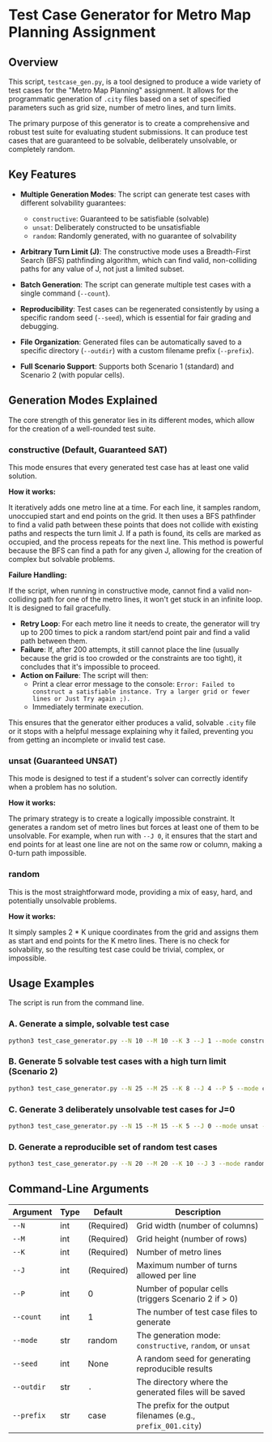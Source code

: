 # Test Case Generator for Metro Map Planning Assignment

## Overview

This script, `testcase_gen.py`, is a tool designed to produce a wide variety of test cases for the "Metro Map Planning" assignment. It allows for the programmatic generation of `.city` files based on a set of specified parameters such as grid size, number of metro lines, and turn limits.

The primary purpose of this generator is to create a comprehensive and robust test suite for evaluating student submissions. It can produce test cases that are guaranteed to be solvable, deliberately unsolvable, or completely random.

## Key Features

- **Multiple Generation Modes**: The script can generate test cases with different solvability guarantees:

  - `constructive`: Guaranteed to be satisfiable (solvable)
  - `unsat`: Deliberately constructed to be unsatisfiable
  - `random`: Randomly generated, with no guarantee of solvability

- **Arbitrary Turn Limit (J)**: The constructive mode uses a Breadth-First Search (BFS) pathfinding algorithm, which can find valid, non-colliding paths for any value of J, not just a limited subset.

- **Batch Generation**: The script can generate multiple test cases with a single command (`--count`).

- **Reproducibility**: Test cases can be regenerated consistently by using a specific random seed (`--seed`), which is essential for fair grading and debugging.

- **File Organization**: Generated files can be automatically saved to a specific directory (`--outdir`) with a custom filename prefix (`--prefix`).

- **Full Scenario Support**: Supports both Scenario 1 (standard) and Scenario 2 (with popular cells).

## Generation Modes Explained

The core strength of this generator lies in its different modes, which allow for the creation of a well-rounded test suite.

### constructive (Default, Guaranteed SAT)

This mode ensures that every generated test case has at least one valid solution.

**How it works:**

It iteratively adds one metro line at a time. For each line, it samples random, unoccupied start and end points on the grid. It then uses a BFS pathfinder to find a valid path between these points that does not collide with existing paths and respects the turn limit J. If a path is found, its cells are marked as occupied, and the process repeats for the next line. This method is powerful because the BFS can find a path for any given J, allowing for the creation of complex but solvable problems.

**Failure Handling:**

If the script, when running in constructive mode, cannot find a valid non-colliding path for one of the metro lines, it won't get stuck in an infinite loop. It is designed to fail gracefully.

- **Retry Loop**: For each metro line it needs to create, the generator will try up to 200 times to pick a random start/end point pair and find a valid path between them.
- **Failure**: If, after 200 attempts, it still cannot place the line (usually because the grid is too crowded or the constraints are too tight), it concludes that it's impossible to proceed.
- **Action on Failure**: The script will then:
  - Print a clear error message to the console: `Error: Failed to construct a satisfiable instance. Try a larger grid or fewer lines or Just Try again ;).`
  - Immediately terminate execution.

This ensures that the generator either produces a valid, solvable `.city` file or it stops with a helpful message explaining why it failed, preventing you from getting an incomplete or invalid test case.

### unsat (Guaranteed UNSAT)

This mode is designed to test if a student's solver can correctly identify when a problem has no solution.

**How it works:**

The primary strategy is to create a logically impossible constraint. It generates a random set of metro lines but forces at least one of them to be unsolvable. For example, when run with `--J 0`, it ensures that the start and end points for at least one line are not on the same row or column, making a 0-turn path impossible.

### random

This is the most straightforward mode, providing a mix of easy, hard, and potentially unsolvable problems.

**How it works:**

It simply samples 2 \* K unique coordinates from the grid and assigns them as start and end points for the K metro lines. There is no check for solvability, so the resulting test case could be trivial, complex, or impossible.

## Usage Examples

The script is run from the command line.

### A. Generate a simple, solvable test case

```bash
python3 test_case_generator.py --N 10 --M 10 --K 3 --J 1 --mode constructive --output easy_sat.city
```

### B. Generate 5 solvable test cases with a high turn limit (Scenario 2)

```bash
python3 test_case_generator.py --N 25 --M 25 --K 8 --J 4 --P 5 --mode constructive --count 5 --outdir sat_cases --prefix medium_j4
```

### C. Generate 3 deliberately unsolvable test cases for J=0

```bash
python3 test_case_generator.py --N 15 --M 15 --K 5 --J 0 --mode unsat --count 3 --outdir unsat_cases --prefix j0_impossible
```

### D. Generate a reproducible set of random test cases

```bash
python3 test_case_generator.py --N 20 --M 20 --K 10 --J 3 --mode random --count 10 --seed 42 --outdir random_seed42
```

## Command-Line Arguments

| Argument   | Type | Default    | Description                                                   |
| ---------- | ---- | ---------- | ------------------------------------------------------------- |
| `--N`      | int  | (Required) | Grid width (number of columns)                                |
| `--M`      | int  | (Required) | Grid height (number of rows)                                  |
| `--K`      | int  | (Required) | Number of metro lines                                         |
| `--J`      | int  | (Required) | Maximum number of turns allowed per line                      |
| `--P`      | int  | 0          | Number of popular cells (triggers Scenario 2 if > 0)          |
| `--count`  | int  | 1          | The number of test case files to generate                     |
| `--mode`   | str  | random     | The generation mode: `constructive`, `random`, or `unsat`     |
| `--seed`   | int  | None       | A random seed for generating reproducible results             |
| `--outdir` | str  | `.`        | The directory where the generated files will be saved         |
| `--prefix` | str  | case       | The prefix for the output filenames (e.g., `prefix_001.city`) |
